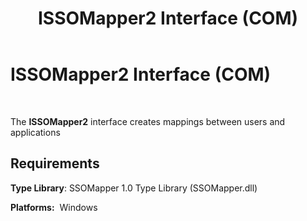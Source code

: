 ﻿---
title: ISSOMapper2 Interface (COM)
TOCTitle: ISSOMapper2 Interface (COM)
ms:assetid: 30a0d194-2fc4-4bfc-bc15-c78d4b937a33
ms:mtpsurl: https://msdn.microsoft.com/en-us/library/Aa770323(v=BTS.80)
ms:contentKeyID: 51527180
ms.date: 08/30/2017
mtps_version: v=BTS.80
---

# ISSOMapper2 Interface (COM)

 

The **ISSOMapper2** interface creates mappings between users and applications

## Requirements

**Type Library**: SSOMapper 1.0 Type Library (SSOMapper.dll)

**Platforms:**  Windows

